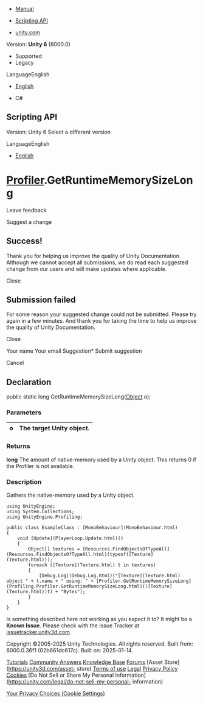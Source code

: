 [ ]()

  * [Manual](../Manual/index.html)
  * [Scripting API](../ScriptReference/index.html)

  * [unity.com](https://unity.com/)

Version: **Unity 6** (6000.0)

  * Supported
  * Legacy

LanguageEnglish

  * [English]()

  * C#

[ ](https://docs.unity3d.com)

## Scripting API

Version: Unity 6 Select a different version

LanguageEnglish

  * [English]()

#  [Profiler](Profiling.Profiler.html).GetRuntimeMemorySizeLong

Leave feedback

Suggest a change

## Success!

Thank you for helping us improve the quality of Unity Documentation. Although
we cannot accept all submissions, we do read each suggested change from our
users and will make updates where applicable.

Close

## Submission failed

For some reason your suggested change could not be submitted. Please <a>try
again</a> in a few minutes. And thank you for taking the time to help us
improve the quality of Unity Documentation.

Close

Your name Your email Suggestion* Submit suggestion

Cancel

[ ]()

## Declaration

public static long GetRuntimeMemorySizeLong([Object](Object.html) o);

### Parameters

o | The target Unity object.  
---|---  
  
### Returns

**long** The amount of native-memory used by a Unity object. This returns 0 if
the Profiler is not available.

### Description

Gathers the native-memory used by a Unity object.

    
    
    using UnityEngine;
    using System.Collections;
    using UnityEngine.Profiling;  
      
    public class ExampleClass : [MonoBehaviour](MonoBehaviour.html)
    {
        void [Update](PlayerLoop.Update.html)()
        {
            Object[] textures = [Resources.FindObjectsOfTypeAll](Resources.FindObjectsOfTypeAll.html)(typeof([Texture](Texture.html)));
            foreach ([Texture](Texture.html) t in textures)
            {
                [Debug.Log](Debug.Log.html)("[Texture](Texture.html) object " + t.name + " using: " + [Profiler.GetRuntimeMemorySizeLong](Profiling.Profiler.GetRuntimeMemorySizeLong.html)(([Texture](Texture.html))t) + "Bytes");
            }
        }
    }
    

Is something described here not working as you expect it to? It might be a
**Known Issue**. Please check with the Issue Tracker at
[issuetracker.unity3d.com](https://issuetracker.unity3d.com).

Copyright ©2005-2025 Unity Technologies. All rights reserved. Built from:
6000.0.36f1 (02b661dc617c). Built on: 2025-01-14.

[Tutorials](https://unity3d.com/learn) [Community
Answers](https://answers.unity3d.com) [Knowledge
Base](https://support.unity3d.com/hc/en-us)
[Forums](https://forum.unity3d.com) [Asset Store](https://unity3d.com/asset-
store) [Terms of use](https://docs.unity3d.com/Manual/TermsOfUse.html)
[Legal](https://unity.com/legal) [Privacy
Policy](https://unity.com/legal/privacy-policy)
[Cookies](https://unity.com/legal/cookie-policy) [Do Not Sell or Share My
Personal Information](https://unity.com/legal/do-not-sell-my-personal-
information)

[Your Privacy Choices (Cookie Settings)](javascript:void\(0\);)

